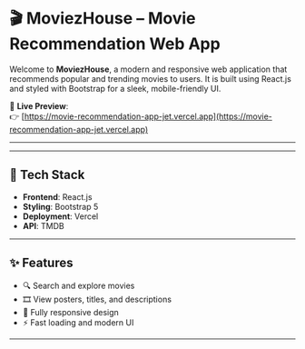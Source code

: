 # 🎬 MoviezHouse – Movie Recommendation Web App

Welcome to **MoviezHouse**, a modern and responsive web application that recommends popular and trending movies to users. It is built using React.js and styled with Bootstrap for a sleek, mobile-friendly UI.

🚀 **Live Preview**:  
👉 [https://movie-recommendation-app-jet.vercel.app](https://movie-recommendation-app-jet.vercel.app)

---


---

## 🧰 Tech Stack

- **Frontend**: React.js
- **Styling**: Bootstrap 5
- **Deployment**: Vercel
- **API**: TMDB

---

## ✨ Features

- 🔍 Search and explore movies
- 🎞 View posters, titles, and descriptions
- 📱 Fully responsive design
- ⚡ Fast loading and modern UI

---

